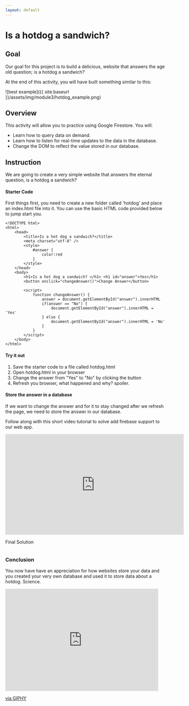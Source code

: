 ```yaml
---
layout: default
---
```



# Is a hotdog a sandwich?

## Goal

Our goal for this project is to build a delicious, website that answers the age old question; is a hotdog a sandwich?

At the end of this activity, you will have built something similar to this:

![best example]({{ site.baseurl }}/assets/img/module3/hotdog_example.png)

## Overview

This activity will allow you to practice using Google Firestore.  You will:
- Learn how to query data on demand.
- Learn how to listen for real-time updates to the data in the database.
- Change the DOM to reflect the value stored in our database.

## Instruction

We are going to create a very simple website that answers the eternal question, is a hotdog a sandwich?

#### Starter Code
First things first, you need to create a new folder called 'hotdog' and place an index.html file into it.  You can use the basic HTML code provided below to jump start you.

```
<!DOCTYPE html>
<html>
    <head>
        <title>Is a hot dog a sandwich?</title>
        <meta charset="utf-8" />
        <style>
            #answer {
                color:red
            }
        </style>
    </head>
    <body>
        <h1>Is a hot dog a sandwich? </h1> <h1 id="answer">Yes</h1>
        <button onclick="changeAnswer()">Change Answer</button>

        <script>
            function changeAnswer() {
                answer = document.getElementById("answer").innerHTML
                if(answer == "No") {
                    document.getElementById("answer").innerHTML = 'Yes'
                } else {
                    document.getElementById("answer").innerHTML = 'No'
                }
            }
        </script>
    </body>
</html>
```

#### Try it out
1. Save the starter code to a file called hotdog.html
2. Open hotdog.html in your browser
3. Change the answer from "Yes" to "No" by clicking the button
4. Refresh you browser, what happened and why? spoiler.

#### Store the answer in a database

If we want to change the answer and for it to stay changed after we refresh the page, we need to store the answer in our database.

Follow along with this short video tutorial to solve add firebase support to our web app.
<iframe width="560" height="315" src="https://www.youtube.com/embed/2Vf1D-rUMwE" frameborder="0" allow="accelerometer; autoplay; clipboard-write; encrypted-media; gyroscope; picture-in-picture" allowfullscreen></iframe>

Final Solution
```
```


### Conclusion
You now have have an appreciation for how websites store your data and you created your very own database and used it to store data about a hotdog.  Science.

<iframe src="https://giphy.com/embed/xT0xeJpnrWC4XWblEk" width="480" height="320" frameBorder="0" class="giphy-embed" allowFullScreen></iframe><p><a href="https://giphy.com/gifs/whoa-hd-tim-and-eric-xT0xeJpnrWC4XWblEk">via GIPHY</a></p>
